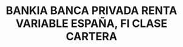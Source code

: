 ---
layout: fund
title: BANKIA BANCA PRIVADA RENTA VARIABLE ESPAÑA, FI CLASE CARTERA
isin: ES0108846009
---